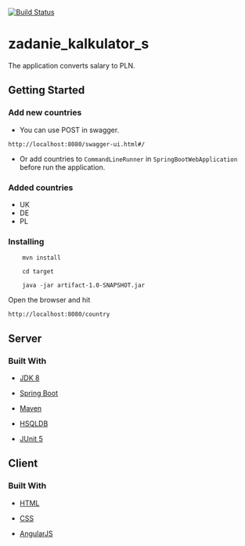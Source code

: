 [![Build Status](https://travis-ci.org/Mikbac/zadanie_kalkulator_s.svg?branch=master)](https://travis-ci.org/Mikbac/zadanie_kalkulator_s)

# zadanie_kalkulator_s

The application converts salary to PLN.

## Getting Started

### Add new countries

* You can use POST in swagger.

```
http://localhost:8080/swagger-ui.html#/
```

* Or add countries to `CommandLineRunner` in `SpringBootWebApplication` before run the application.

### Added countries

* UK
* DE
* PL



### Installing
```
    mvn install
```
```
    cd target
```
```    
    java -jar artifact-1.0-SNAPSHOT.jar
```

Open the browser and hit 
```
http://localhost:8080/country
```

## Server

### Built With

* [JDK 8](https://www.oracle.com/technetwork/java/index.html)

* [Spring Boot](https://spring.io/projects/spring-boot) 

* [Maven](https://maven.apache.org/)

* [HSQLDB](http://hsqldb.org/)

* [JUnit 5](https://junit.org/junit5/)


## Client

### Built With

* [HTML]()

* [CSS]()

* [AngularJS](https://angularjs.org/) 